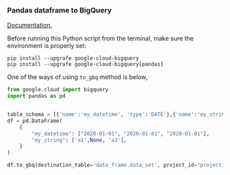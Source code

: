 ### Pandas dataframe to BigQuery

[Documentation.](https://pandas.pydata.org/pandas-docs/stable/reference/api/pandas.DataFrame.to_gbq.html)
 
Before running this Python script from the terminal, make sure the environment is properly set: 

```
pip install --upgrafe google-cloud-bigquery
pip install --upgrafe google-cloud-bigquery[pandas]
```
One of the ways of using `to_gbq` method is below,

```python
from google.cloud import bigquery 
import pandas as pd


table_schema = [{'name':'my_datetime', 'type':'DATE'},{'name':'my_string', 'type':'string'}]
df = pd.DataFrame(
    {
        "my_datetime": ["2020-01-01", "2020-01-01", "2020-01-01"],
        "my_string": ['a1',None, 'a3'],
    }
)

df.to_gbq(destination_table='data_frame.data_set', project_id='project_id', if_exists='replace')
```

